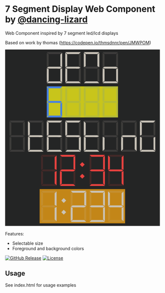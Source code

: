 # 7 Segment Display Web Component by [@dancing-lizard](https://www.github.com/dancing-lizard)

Web Component inspired by 7 segment led/lcd displays

Based on work by thomas (https://codepen.io/thmsdnnr/pen/JMWPOM)

![Screenshot](screenshot.png)

Features:

-   Selectable size
-   Foreground and background colors

[![GitHub Release][releases-shield]][releases]
[![License][license-shield]](LICENSE.md)

## Usage

See index.html for usage examples

[license-shield]: https://img.shields.io/github/license/dancing-lizard/fancy-light-card.svg?style=for-the-badge
[releases-shield]: https://img.shields.io/github/release/dancing-lizard/fancy-light-card.svg?style=for-the-badge
[releases]: https://github.com/dancing-lizard/fancy-light-card/releases

